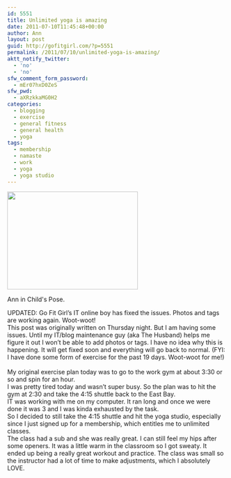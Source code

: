```yaml
---
id: 5551
title: Unlimited yoga is amazing
date: 2011-07-10T11:45:48+00:00
author: Ann
layout: post
guid: http://gofitgirl.com/?p=5551
permalink: /2011/07/10/unlimited-yoga-is-amazing/
aktt_notify_twitter:
  - 'no'
  - 'no'
sfw_comment_form_password:
  - mEr07hxD0ZeS
sfw_pwd:
  - aXRzkkaMG0H2
categories:
  - blogging
  - exercise
  - general fitness
  - general health
  - yoga
tags:
  - membership
  - namaste
  - work
  - yoga
  - yoga studio
---
```

<div id="attachment_5572" style="width: 310px" class="wp-caption alignleft">
  <a href="http://gofitgirl.com/blog/wp-content/uploads/2011/07/photo-2_44.jpg"><img class="size-medium wp-image-5572" title="photo 2_4" src="http://gofitgirl.com/blog/wp-content/uploads/2011/07/photo-2_44-300x225.jpg" alt="" width="300" height="225" /></a>
  
  <p class="wp-caption-text">
    Ann in Child's Pose.
  </p>
</div>

  
UPDATED: Go Fit Girl&#8217;s IT online boy has fixed the issues. Photos and tags are working again. Woot-woot!  
This post was originally written on Thursday night. But I am having some issues. Until my IT/blog maintenance guy (aka The Husband) helps me figure it out I won&#8217;t be able to add photos or tags. I have no idea why this is happening. It will get fixed soon and everything will go back to normal. (FYI: I have done some form of exercise for the past 19 days. Woot-woot for me!)  
&nbsp;  
My original exercise plan today was to go to the work gym at about 3:30 or so and spin for an hour.  
I was pretty tired today and wasn&#8217;t super busy. So the plan was to hit the gym at 2:30 and take the 4:15 shuttle back to the East Bay.  
IT was working with me on my computer. It ran long and once we were done it was 3 and I was kinda exhausted by the task.  
So I decided to still take the 4:15 shuttle and hit the yoga studio, especially since I just signed up for a membership, which entitles me to unlimited classes.  
The class had a sub and she was really great. I can still feel my hips after some openers. It was a little warm in the classroom so I got sweaty. It ended up being a really great workout and practice. The class was small so the instructor had a lot of time to make adjustments, which I absolutely LOVE.